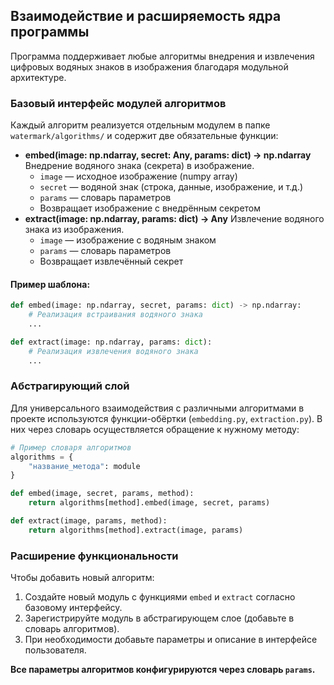 
## Взаимодействие и расширяемость ядра программы

Программа поддерживает любые алгоритмы внедрения и извлечения цифровых водяных знаков в изображения благодаря модульной архитектуре.

### Базовый интерфейс модулей алгоритмов

Каждый алгоритм реализуется отдельным модулем в папке `watermark/algorithms/` и содержит две обязательные функции:

- **embed(image: np.ndarray, secret: Any, params: dict) -> np.ndarray**
Внедрение водяного знака (секрета) в изображение.
    - `image` — исходное изображение (numpy array)
    - `secret` — водяной знак (строка, данные, изображение, и т.д.)
    - `params` — словарь параметров
    - Возвращает изображение с внедрённым секретом
- **extract(image: np.ndarray, params: dict) -> Any**
Извлечение водяного знака из изображения.
    - `image` — изображение с водяным знаком
    - `params` — словарь параметров
    - Возвращает извлечённый секрет


#### Пример шаблона:

```python
def embed(image: np.ndarray, secret, params: dict) -> np.ndarray:
    # Реализация встраивания водяного знака
    ...

def extract(image: np.ndarray, params: dict):
    # Реализация извлечения водяного знака
    ...
```


### Абстрагирующий слой

Для универсального взаимодействия c различными алгоритмами в проекте используются функции-обёртки (`embedding.py`, `extraction.py`). В них через словарь осуществляется обращение к нужному методу:

```python
# Пример словаря алгоритмов
algorithms = {
    "название_метода": module
}

def embed(image, secret, params, method):
    return algorithms[method].embed(image, secret, params)

def extract(image, params, method):
    return algorithms[method].extract(image, params)
```


### Расширение функциональности

Чтобы добавить новый алгоритм:

1. Создайте новый модуль с функциями `embed` и `extract` согласно базовому интерфейсу.
2. Зарегистрируйте модуль в абстрагирующем слое (добавьте в словарь алгоритмов).
3. При необходимости добавьте параметры и описание в интерфейсе пользователя.

**Все параметры алгоритмов конфигурируются через словарь `params`.**